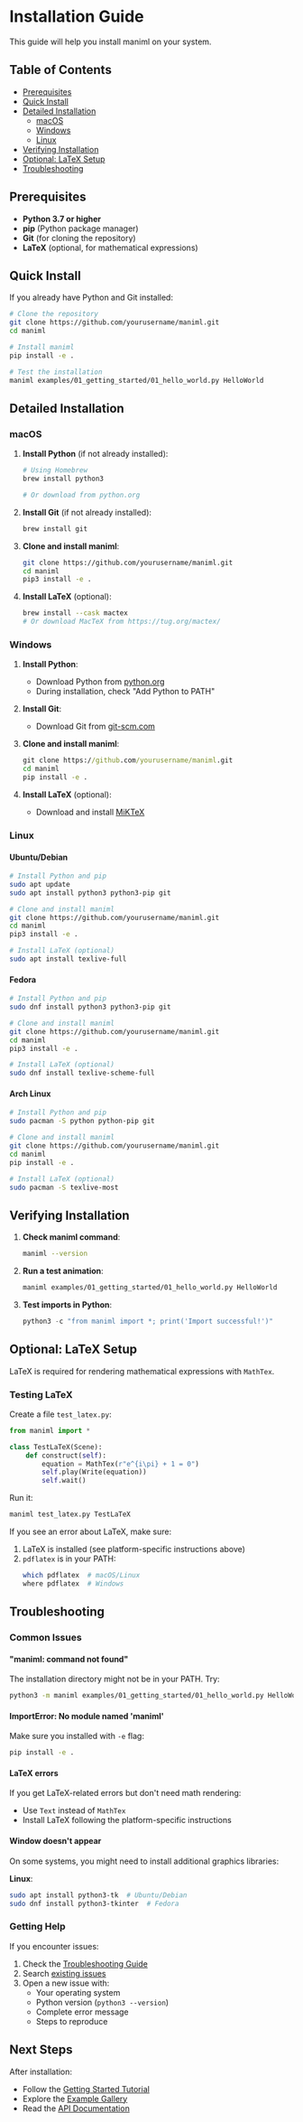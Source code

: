 # Installation Guide

This guide will help you install maniml on your system.

## Table of Contents

- [Prerequisites](#prerequisites)
- [Quick Install](#quick-install)
- [Detailed Installation](#detailed-installation)
  - [macOS](#macos)
  - [Windows](#windows)
  - [Linux](#linux)
- [Verifying Installation](#verifying-installation)
- [Optional: LaTeX Setup](#optional-latex-setup)
- [Troubleshooting](#troubleshooting)

## Prerequisites

- **Python 3.7 or higher**
- **pip** (Python package manager)
- **Git** (for cloning the repository)
- **LaTeX** (optional, for mathematical expressions)

## Quick Install

If you already have Python and Git installed:

```bash
# Clone the repository
git clone https://github.com/yourusername/maniml.git
cd maniml

# Install maniml
pip install -e .

# Test the installation
maniml examples/01_getting_started/01_hello_world.py HelloWorld
```

## Detailed Installation

### macOS

1. **Install Python** (if not already installed):
   ```bash
   # Using Homebrew
   brew install python3
   
   # Or download from python.org
   ```

2. **Install Git** (if not already installed):
   ```bash
   brew install git
   ```

3. **Clone and install maniml**:
   ```bash
   git clone https://github.com/yourusername/maniml.git
   cd maniml
   pip3 install -e .
   ```

4. **Install LaTeX** (optional):
   ```bash
   brew install --cask mactex
   # Or download MacTeX from https://tug.org/mactex/
   ```

### Windows

1. **Install Python**:
   - Download Python from [python.org](https://www.python.org/downloads/)
   - During installation, check "Add Python to PATH"

2. **Install Git**:
   - Download Git from [git-scm.com](https://git-scm.com/download/win)

3. **Clone and install maniml**:
   ```cmd
   git clone https://github.com/yourusername/maniml.git
   cd maniml
   pip install -e .
   ```

4. **Install LaTeX** (optional):
   - Download and install [MiKTeX](https://miktex.org/download)

### Linux

#### Ubuntu/Debian

```bash
# Install Python and pip
sudo apt update
sudo apt install python3 python3-pip git

# Clone and install maniml
git clone https://github.com/yourusername/maniml.git
cd maniml
pip3 install -e .

# Install LaTeX (optional)
sudo apt install texlive-full
```

#### Fedora

```bash
# Install Python and pip
sudo dnf install python3 python3-pip git

# Clone and install maniml
git clone https://github.com/yourusername/maniml.git
cd maniml
pip3 install -e .

# Install LaTeX (optional)
sudo dnf install texlive-scheme-full
```

#### Arch Linux

```bash
# Install Python and pip
sudo pacman -S python python-pip git

# Clone and install maniml
git clone https://github.com/yourusername/maniml.git
cd maniml
pip install -e .

# Install LaTeX (optional)
sudo pacman -S texlive-most
```

## Verifying Installation

1. **Check maniml command**:
   ```bash
   maniml --version
   ```

2. **Run a test animation**:
   ```bash
   maniml examples/01_getting_started/01_hello_world.py HelloWorld
   ```

3. **Test imports in Python**:
   ```python
   python3 -c "from maniml import *; print('Import successful!')"
   ```

## Optional: LaTeX Setup

LaTeX is required for rendering mathematical expressions with `MathTex`.

### Testing LaTeX

Create a file `test_latex.py`:

```python
from maniml import *

class TestLaTeX(Scene):
    def construct(self):
        equation = MathTex(r"e^{i\pi} + 1 = 0")
        self.play(Write(equation))
        self.wait()
```

Run it:
```bash
maniml test_latex.py TestLaTeX
```

If you see an error about LaTeX, make sure:
1. LaTeX is installed (see platform-specific instructions above)
2. `pdflatex` is in your PATH:
   ```bash
   which pdflatex  # macOS/Linux
   where pdflatex  # Windows
   ```

## Troubleshooting

### Common Issues

#### "maniml: command not found"

The installation directory might not be in your PATH. Try:
```bash
python3 -m maniml examples/01_getting_started/01_hello_world.py HelloWorld
```

#### ImportError: No module named 'maniml'

Make sure you installed with `-e` flag:
```bash
pip install -e .
```

#### LaTeX errors

If you get LaTeX-related errors but don't need math rendering:
- Use `Text` instead of `MathTex`
- Install LaTeX following the platform-specific instructions

#### Window doesn't appear

On some systems, you might need to install additional graphics libraries:

**Linux**:
```bash
sudo apt install python3-tk  # Ubuntu/Debian
sudo dnf install python3-tkinter  # Fedora
```

### Getting Help

If you encounter issues:

1. Check the [Troubleshooting Guide](TROUBLESHOOTING.md)
2. Search [existing issues](https://github.com/yourusername/maniml/issues)
3. Open a new issue with:
   - Your operating system
   - Python version (`python3 --version`)
   - Complete error message
   - Steps to reproduce

## Next Steps

After installation:
- Follow the [Getting Started Tutorial](examples/01_getting_started/README.md)
- Explore the [Example Gallery](examples/README.md)
- Read the [API Documentation](docs/api/README.md)